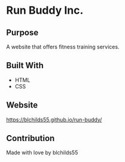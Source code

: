 # Run Buddy Inc.

## Purpose
A website that offers fitness training services.

## Built With
* HTML
* CSS

## Website
https://blchilds55.github.io/run-buddy/

## Contribution
Made with love by blchilds55
